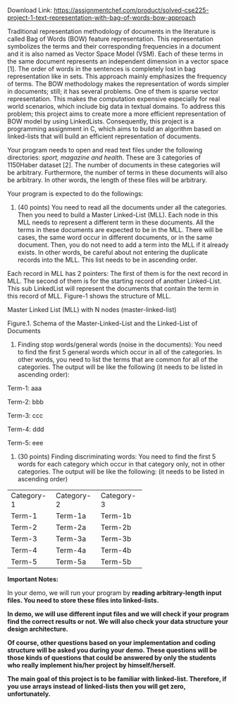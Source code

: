 Download Link: https://assignmentchef.com/product/solved-cse225-project-1-text-representation-with-bag-of-words-bow-approach
<br>



Traditional representation methodology of documents in the literature is called Bag of Words (BOW) feature representation.  This representation symbolizes the terms and their corresponding frequencies in a document and it is also named as Vector Space Model (VSM).  Each of these terms in the same document represents an independent dimension in a vector space [1]. The order of words in the sentences is completely lost in bag representation like in sets. This approach mainly emphasizes the frequency of terms. The BOW methodology makes the representation of words simpler in documents; still; it has several problems. One of them is sparse vector representation. This makes the computation expensive especially for real world scenarios, which include big data in textual domains. To address this problem; this project aims to create more a more efficient representation of BOW model by using LinkedLists. Consequently, this project is a programming assignment in C, which aims to build an algorithm based on linked-lists that will build an efficient representation of documents.

Your program needs to open and read text files under the following directories: <em>sport, magazine and health</em>. These are 3 categories of 1150Haber dataset [2]. The number of documents in these categories will be arbitrary. Furthermore, the number of terms in these documents will also be arbitrary.  In other words, the length of these files will be arbitrary.

Your program is expected to do the followings:

<ol>

 <li>(40 points) You need to read all the documents under all the categories. Then you need to build a Master Linked-List (MLL). Each node in this MLL needs to represent a different term in these documents. All the terms in these documents are expected to be in the MLL. There will be cases, the same word occur in different documents, or in the same document. Then, you do not need to add a term into the MLL if it already exists. In other words, be careful about not entering the duplicate records into the MLL. This list needs to be in ascending order.</li>

</ol>




Each record in MLL has 2 pointers: The first of them is for the next record in MLL. The second of them is for the starting record of another Linked-List. This sub LinkedList will represent the documents that contain the term in this record of MLL. Figure-1 shows the structure of MLL.

Master Linked List (MLL) with N nodes (master-linked-list)




Figure.1. Schema of the Master-Linked-List and the Linked-List of Documents




<ol>

 <li> Finding stop words/general words (noise in the documents): You need to find the first 5 general words which occur in all of the categories. In other words, you need to list the terms that are common for all of the categories. The output will be like the following (it needs to be listed in ascending order):</li>

</ol>




Term-1: aaa

Term-2: bbb

Term-3: ccc

Term-4: ddd

Term-5: eee




<ol>

 <li>(30 points) Finding discriminating words: You need to find the first 5 words for each category which occur in that category only, not in other categories. The output will be like the following: (it needs to be listed in ascending order)</li>

</ol>




<table width="259">

 <tbody>

  <tr>

   <td width="86">Category-1</td>

   <td width="86">Category-2</td>

   <td width="86">Category-3</td>

  </tr>

  <tr>

   <td width="86">Term-1</td>

   <td width="86">Term-1a</td>

   <td width="86">Term-1b</td>

  </tr>

  <tr>

   <td width="86">Term-2</td>

   <td width="86">Term-2a</td>

   <td width="86">Term-2b</td>

  </tr>

  <tr>

   <td width="86">Term-3</td>

   <td width="86">Term-3a</td>

   <td width="86">Term-3b</td>

  </tr>

  <tr>

   <td width="86">Term-4</td>

   <td width="86">Term-4a</td>

   <td width="86">Term-4b</td>

  </tr>

  <tr>

   <td width="86">Term-5</td>

   <td width="86">Term-5a</td>

   <td width="86">Term-5b</td>

  </tr>

 </tbody>

</table>




<strong> </strong>

<strong>Important Notes: </strong>

In your demo, we will run your program by <strong>reading arbitrary-length input files. You need to store these files into </strong><strong>linked-lists.  </strong>

<strong> </strong>

<strong>In demo, we will </strong><strong>use different input files and we will check if your program find the correct results or not. We will also check your data structure your design architecture. </strong>

<strong>Of course, other questions based on your implementation and coding structure will be asked you during your demo. These questions will be those kinds of questions that could be answered by only the students who really implement his/her project by himself/herself. </strong>

<strong>The main goal of this project is to be familiar with linked-list. Therefore, if you use arrays instead of linked-lists then you will get zero, unfortunately.</strong>